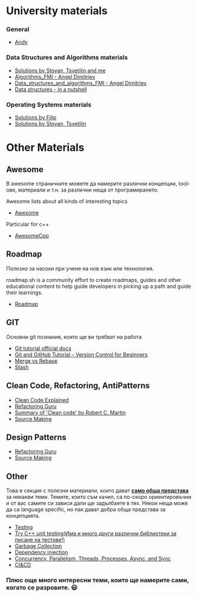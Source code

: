 # University materials
### General
- [Andy](https://github.com/andy489)

### Data Structures and Algorithms materials
- [Solutions by Stoyan, Tsvetilin and me](https://github.com/Stoyan-Zlatev/SDA-22-23)
- [Algorithms_FMI - Angel Dimitriev](https://github.com/Angeld55/Algorithms_FMI)
- [Data_structures_and_algorithms_FMI - Angel Dimitriev](https://github.com/Angeld55/Data_structures_and_algorithms_FMI)
- [Data structures - in a nutshell](https://www.youtube.com/watch?v=P5IH4lqCJSk&t=4802s&ab_channel=CodeItUpbyAMBITIONED)

### Operating Systems materials
- [Solutions by Filip](https://github.com/RoronoaFilip/FMI_OS/tree/main)
- [Solutions by Stoyan, Tsvetilin](https://github.com/Tsvetilin/Operating-Systems)

# Other Materials

## Awesome

В awesome страничките можете да намерите различни концепции, tool-ове, материали и т.н. за различни неща от програмирането.

Awesome lists about all kinds of interesting topics
- [Awesome](https://github.com/sindresorhus/awesome)

Particular for c++
- [AwesomeCpp](https://github.com/fffaraz/awesome-cpp)

## Roadmap
Полезно за насоки при учене на нов език или технология.

roadmap.sh is a community effort to create roadmaps, guides and other educational content to help guide developers in picking up a path and guide their learnings.
- [Roadmap](https://roadmap.sh/)

## GIT
Основни git познания, които ще ви трябват на работа
- [Git tutorial official docs](https://git-scm.com/docs/gittutorial)
- [Git and GitHub Tutorial – Version Control for Beginners](https://www.freecodecamp.org/news/git-and-github-for-beginners/)
- [Merge vs Rebase](https://www.atlassian.com/git/tutorials/merging-vs-rebasing)
- [Stash](https://www.freecodecamp.org/news/git-stash-explained/)

## Clean Code, Refactoring, AntiPatterns
- [Clean Code Explained](https://www.freecodecamp.org/news/clean-coding-for-beginners/)
- [Refactoring Guru](https://refactoring.guru/refactoring)
- [Summary of 'Clean code' by Robert C. Martin](https://gist.github.com/wojteklu/73c6914cc446146b8b533c0988cf8d29)
- [Source Making](https://sourcemaking.com/)

## Design Patterns
- [Refactoring Guru](https://refactoring.guru/design-patterns)
- [Source Making](https://sourcemaking.com/)

## Other
Това е секция с полезни материали, които дават <ins>**само обща представа**</ins> за някакви теми.
Темите, които съм качил, са по-скоро ориентировъчни и от вас самите си зависи дали ще задълбаете в тях.
Някои неща може да са language specific, но пак дават добра обща представа за концепцията.

- [Testing](https://www.javatpoint.com/types-of-software-testing)
- [Try C++ unit testing(Има и много други различни библиотеки за писане на тестове!)](https://learn.microsoft.com/en-us/visualstudio/test/writing-unit-tests-for-c-cpp?view=vs-2022)
- [Garbage Collection](https://learn.microsoft.com/en-us/dotnet/standard/garbage-collection/fundamentals)
- [Dependency injection](https://endjin.com/blog/2014/04/understanding-dependency-injection)
- [Concurrency, Parallelism, Threads, Processes, Async, and Sync](https://medium.com/swift-india/concurrency-parallelism-threads-processes-async-and-sync-related-39fd951bc61d)
- [CI&CD](https://www.ibm.com/cloud/blog/ci-cd-pipeline)

### Плюс още много интересни теми, които ще намерите сами, когато се разровите. 😃
